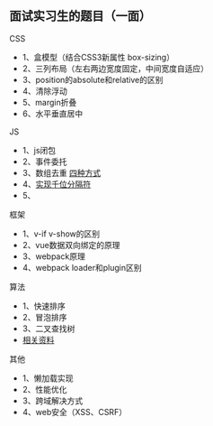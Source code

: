 ## 面试实习生的题目（一面）

CSS
- 1、盒模型（结合CSS3新属性 box-sizing）
- 2、三列布局（左右两边宽度固定，中间宽度自适应）
- 3、position的absolute和relative的区别
- 4、清除浮动
- 5、margin折叠
- 6、水平垂直居中

JS
- 1、js闭包
- 2、事件委托
- 3、数组去重
    [四种方式](https://mp.weixin.qq.com/s?__biz=MjM5MDAxNjkyMA==&mid=2650728720&amp;idx=1&amp;sn=99419fa3f38b4a1731a9b3000c5331a2&source=41#wechat_redirect)
- 4、[实现千位分隔符](https://blog.csdn.net/lxcao/article/details/52728246)
- 5、

框架
- 1、v-if v-show的区别
- 2、vue数据双向绑定的原理
- 3、webpack原理
- 4、webpack loader和plugin区别

算法
- 1、快速排序
- 2、冒泡排序
- 3、二叉查找树
- [相关资料](https://juejin.im/post/57dcd394a22b9d00610c5ec8)

其他
- 1、懒加载实现
- 2、性能优化
- 3、跨域解决方式
- 4、web安全（XSS、CSRF）
